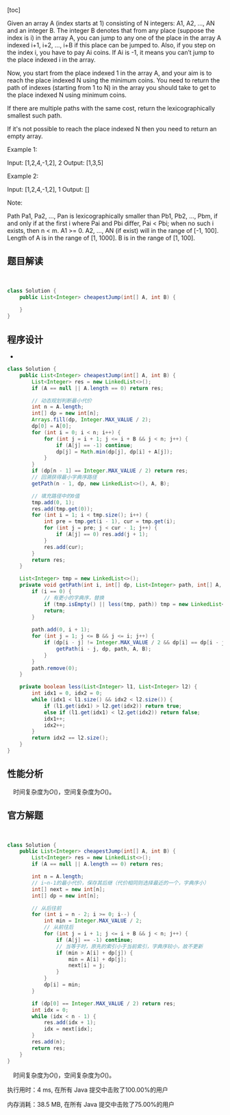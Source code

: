 [toc]

Given an array A (index starts at 1) consisting of N integers: A1, A2, ..., AN and an integer B. The integer B denotes that from any place (suppose the index is i) in the array A, you can jump to any one of the place in the array A indexed i+1, i+2, …, i+B if this place can be jumped to. Also, if you step on the index i, you have to pay Ai coins. If Ai is -1, it means you can’t jump to the place indexed i in the array.

Now, you start from the place indexed 1 in the array A, and your aim is to reach the place indexed N using the minimum coins. You need to return the path of indexes (starting from 1 to N) in the array you should take to get to the place indexed N using minimum coins.

If there are multiple paths with the same cost, return the lexicographically smallest such path.

If it's not possible to reach the place indexed N then you need to return an empty array.

Example 1:

Input: [1,2,4,-1,2], 2
Output: [1,3,5]


Example 2:

Input: [1,2,4,-1,2], 1
Output: []


Note:

Path Pa1, Pa2, ..., Pan is lexicographically smaller than Pb1, Pb2, ..., Pbm, if and only if at the first i where Pai and Pbi differ, Pai < Pbi; when no such i exists, then n < m.
A1 >= 0. A2, ..., AN (if exist) will in the range of [-1, 100].
Length of A is in the range of [1, 1000].
B is in the range of [1, 100].



## 题目解读

&emsp;

```java
class Solution {
    public List<Integer> cheapestJump(int[] A, int B) {
        
    }
}
```

## 程序设计

* 

```java
class Solution {
    public List<Integer> cheapestJump(int[] A, int B) {
        List<Integer> res = new LinkedList<>();
        if (A == null || A.length == 0) return res;

        // 动态规划判断最小代价
        int n = A.length;
        int[] dp = new int[n];
        Arrays.fill(dp, Integer.MAX_VALUE / 2);
        dp[0] = A[0];
        for (int i = 0; i < n; i++) {
            for (int j = i + 1; j <= i + B && j < n; j++) {
                if (A[j] == -1) continue;
                dp[j] = Math.min(dp[j], dp[i] + A[j]);
            }
        }
        if (dp[n - 1] == Integer.MAX_VALUE / 2) return res;
        // 回溯获得最小字典序路径
        getPath(n - 1, dp, new LinkedList<>(), A, B);

        // 填充路径中的0值
        tmp.add(0, 1);
        res.add(tmp.get(0));
        for (int i = 1; i < tmp.size(); i++) {
            int pre = tmp.get(i - 1), cur = tmp.get(i);
            for (int j = pre; j < cur - 1; j++) {
                if (A[j] == 0) res.add(j + 1);
            }
            res.add(cur);
        }
        return res;
    }

    List<Integer> tmp = new LinkedList<>();
    private void getPath(int i, int[] dp, List<Integer> path, int[] A, int B) {
        if (i == 0) {
            // 有更小的字典序，替换
            if (tmp.isEmpty() || less(tmp, path)) tmp = new LinkedList<>(path);
            return;
        }
        
        path.add(0, i + 1);
        for (int j = 1; j <= B && j <= i; j++) {
            if (dp[i - j] != Integer.MAX_VALUE / 2 && dp[i] == dp[i - j] + A[i]) {
                getPath(i - j, dp, path, A, B);
            }
        }
        path.remove(0);
    }

    private boolean less(List<Integer> l1, List<Integer> l2) {
        int idx1 = 0, idx2 = 0;
        while (idx1 < l1.size() && idx2 < l2.size()) {
            if (l1.get(idx1) > l2.get(idx2)) return true;
            else if (l1.get(idx1) < l2.get(idx2)) return false;
            idx1++;
            idx2++;
        }
        return idx2 == l2.size();
    }
}
```

## 性能分析

&emsp;时间复杂度为$O()$，空间复杂度为$O()$。



## 官方解题

&emsp;

```java
class Solution {
    public List<Integer> cheapestJump(int[] A, int B) {
        List<Integer> res = new LinkedList<>();
        if (A == null || A.length == 0) return res;

        int n = A.length;
        // i~n-1的最小代价，保存其后继（代价相同则选择最近的一个，字典序小）
        int[] next = new int[n];
        int[] dp = new int[n];

        // 从后往前
        for (int i = n - 2; i >= 0; i--) {
            int min = Integer.MAX_VALUE / 2;
            // 从前往后
            for (int j = i + 1; j <= i + B && j < n; j++) {
                if (A[j] == -1) continue;
                // 当等于时，原先的索引小于当前索引，字典序较小，故不更新
                if (min > A[i] + dp[j]) {
                    min = A[i] + dp[j];
                    next[i] = j;
                }
            }
            dp[i] = min;
        }

        if (dp[0] == Integer.MAX_VALUE / 2) return res;
        int idx = 0;
        while (idx < n - 1) {
            res.add(idx + 1);
            idx = next[idx];
        }
        res.add(n);
        return res;
    }
}
```

&emsp;时间复杂度为$O()$，空间复杂度为$O()$。

执行用时：4 ms, 在所有 Java 提交中击败了100.00%的用户

内存消耗：38.5 MB, 在所有 Java 提交中击败了75.00%的用户